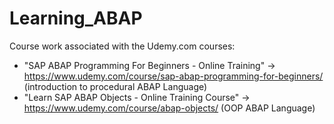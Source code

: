 # Learning_ABAP
Course work associated with the Udemy.com courses:
* "SAP ABAP Programming For Beginners - Online Training" -> https://www.udemy.com/course/sap-abap-programming-for-beginners/  (introduction to procedural ABAP Language)
* "Learn SAP ABAP Objects - Online Training Course" ->  https://www.udemy.com/course/abap-objects/  (OOP ABAP Language)

